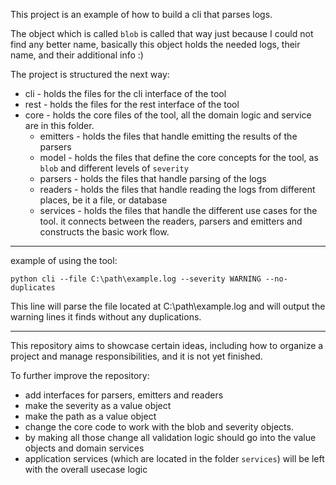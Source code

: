 This project is an example of how to build a cli that parses logs.

The object which is called `blob` is called that way just because I could not find any better name, basically this object holds the needed logs, their name, and their additional info :)

The project is structured the next way:

- cli - holds the files for the cli interface of the tool
- rest - holds the files for the rest interface of the tool
- core - holds the core files of the tool, all the domain logic and service are in this folder.
  - emitters - holds the files that handle emitting the results of the parsers
  - model - holds the files that define the core concepts for the tool, as `blob` and different levels of `severity`
  - parsers - holds the files that handle parsing of the logs
  - readers - holds the files that handle reading the logs from different places, be it a file, or database
  - services - holds the files that handle the different use cases for the tool. it connects between the readers, parsers and emitters and constructs the basic work flow.


-------------------
example of using the tool:

```python cli --file C:\path\example.log --severity WARNING --no-duplicates```

This line will parse the file located at C:\path\example.log and will output the warning lines it finds without any duplications.

-------------------
This repository aims to showcase certain ideas, including how to organize a project and manage responsibilities, and it is not yet finished.

To further improve the repository:
- add interfaces for parsers, emitters and readers
- make the severity as a value object
- make the path as a value object
- change the core code to work with the blob and severity objects.
- by making all those change all validation logic should go into the value objects and domain services
- application services (which are located in the folder `services`) will be left with the overall usecase logic



